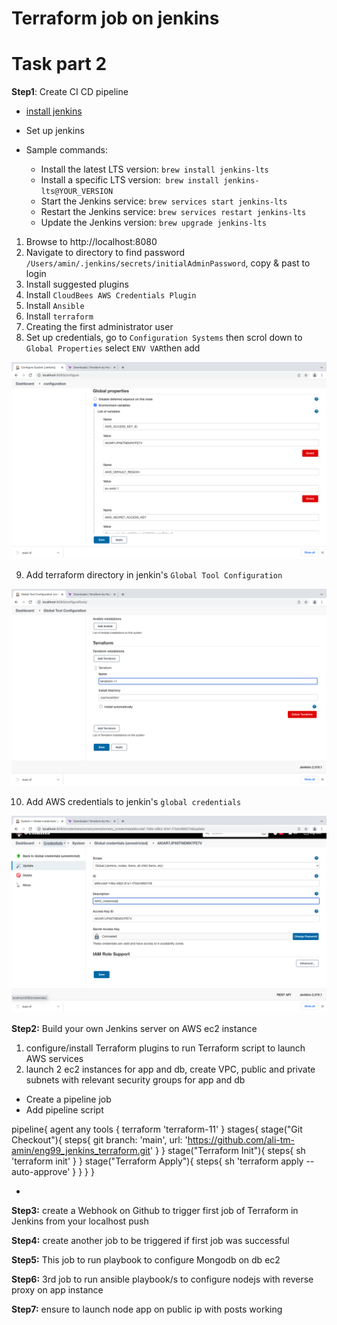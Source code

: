 # Terraform job on jenkins

# Task part 2
**Step1**: Create CI CD pipeline 
- [install jenkins](
https://www.jenkins.io/doc/book/installing/linux/)
- Set up jenkins
- Sample commands:

    - Install the latest LTS version: `brew install jenkins-lts`
    - Install a specific LTS version:` brew install jenkins-lts@YOUR_VERSION`
    - Start the Jenkins service: `brew services start jenkins-lts`
    - Restart the Jenkins service: `brew services restart jenkins-lts`
    - Update the Jenkins version: `brew upgrade jenkins-lts`

1. Browse to http://localhost:8080
2. Navigate to directory to find password `/Users/amin/.jenkins/secrets/initialAdminPassword`, copy & past to login
3. Install suggested plugins
4. Install `CloudBees AWS Credentials Plugin`
5. Install `Ansible`
6. Install `terraform`
7. Creating the first administrator user
8. Set up credentials, go to `Configuration Systems` then scrol down to `Global Properties` select `ENV VAR`then add

![](/images/global.png)

9. Add terraform directory in jenkin's `Global Tool Configuration`

![](/images/terraform.png)

10. Add AWS credentials to jenkin's `global credentials`

![](/images/credentials.png)

**Step2:** Build your own Jenkins server on AWS ec2 instance
1. configure/install  Terraform plugins to run Terraform script to launch AWS services
2. launch 2 ec2 instances for app and db, create VPC, public and private subnets with relevant security groups for app and db

- Create a pipeline job
- Add pipeline script

pipeline{
    agent any
    tools {
        terraform 'terraform-11'
    }
    stages{
        stage("Git Checkout"){
            steps{
                git branch: 'main', url: 'https://github.com/ali-tm-amin/eng99_jenkins_terraform.git'
            }
        }
        stage("Terraform Init"){
            steps{
                sh 'terraform init'
            }
        }
        stage("Terraform Apply"){
            steps{
                sh 'terraform apply --auto-approve'
            }
        }
    }
}

- 

**Step3:** create a Webhook on Github to trigger first job of Terraform in Jenkins from your localhost push

**Step4:** create another job to be triggered if first job was successful

**Step5:** This job to run playbook to configure Mongodb on db ec2

**Step6:** 3rd job to run ansible playbook/s to configure nodejs with reverse proxy on app instance

**Step7:** ensure to launch node app on public ip with posts working


